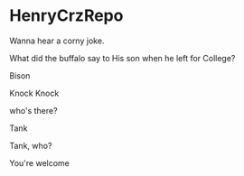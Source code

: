 # HenryCrzRepo

 
Wanna hear a corny joke.

What did the buffalo say to His son when he left for College?
 
Bison 

Knock Knock 

who's there?

Tank

Tank, who?

You're welcome
